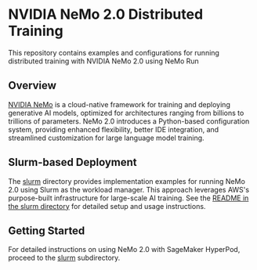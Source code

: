 # NVIDIA NeMo 2.0 Distributed Training

This repository contains examples and configurations for running distributed training with NVIDIA NeMo 2.0 using NeMo Run

## Overview

[NVIDIA NeMo](https://developer.nvidia.com/nemo-framework) is a cloud-native framework for training and deploying generative AI models, optimized for architectures ranging from billions to trillions of parameters. NeMo 2.0 introduces a Python-based configuration system, providing enhanced flexibility, better IDE integration, and streamlined customization for large language model training.

## Slurm-based Deployment

The [slurm](./slurm/) directory provides implementation examples for running NeMo 2.0 using Slurm as the workload manager. This approach leverages AWS's purpose-built infrastructure for large-scale AI training. See the [README in the slurm directory](./slurm/README.md) for detailed setup and usage instructions.

## Getting Started

For detailed instructions on using NeMo 2.0 with SageMaker HyperPod, proceed to the [slurm](./slurm/) subdirectory. 